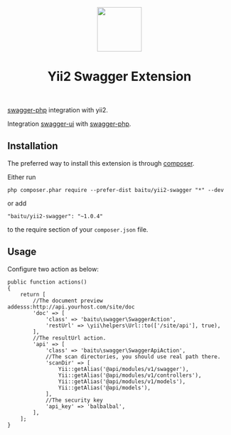 <p align="center">
    <a href="https://github.com/yiisoft" target="_blank">
        <img src="https://avatars0.githubusercontent.com/u/993323" height="100px">
    </a>
    <h1 align="center">Yii2 Swagger Extension</h1>
    <br>
</p>

[swagger-php](https://github.com/zircote/swagger-php) integration with yii2.


Integration [swagger-ui](https://github.com/swagger-api/swagger-ui) with [swagger-php](https://github.com/zircote/swagger-php).


Installation
------------

The preferred way to install this extension is through [composer](http://getcomposer.org/download/).

Either run

```
php composer.phar require --prefer-dist baitu/yii2-swagger "*" --dev
```

or add

```
"baitu/yii2-swagger": "~1.0.4"
```

to the require section of your `composer.json` file.


Usage
-----

Configure two action as below:

```
public function actions()
{
    return [
        //The document preview addesss:http://api.yourhost.com/site/doc
        'doc' => [
            'class' => 'baitu\swagger\SwaggerAction',
            'restUrl' => \yii\helpers\Url::to(['/site/api'], true),
        ],
        //The resultUrl action.
        'api' => [
            'class' => 'baitu\swagger\SwaggerApiAction',
            //The scan directories, you should use real path there.
            'scanDir' => [
                Yii::getAlias('@api/modules/v1/swagger'),
                Yii::getAlias('@api/modules/v1/controllers'),
                Yii::getAlias('@api/modules/v1/models'),
                Yii::getAlias('@api/models'),
            ],
            //The security key
            'api_key' => 'balbalbal',
        ],
    ];
}
```
